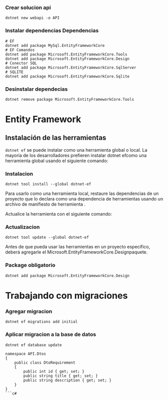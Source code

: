 ### Crear solucion api

```
dotnet new webapi -o API
```

### Instalar dependencias Dependencias
```
# EF
dotnet add package MySql.EntityFrameworkCore
# EF Comandos
dotnet add package Microsoft.EntityFrameworkCore.Tools
dotnet add package Microsoft.EntityFrameworkCore.Design
# Conector SQL
dotnet add package Microsoft.EntityFrameworkCore.SqlServer
# SQLITE
dotnet add package Microsoft.EntityFrameworkCore.Sqlite
```

### Desinstalar dependecias
```
dotnet remove package Microsoft.EntityFrameworkCore.Tools
```


# Entity Framework
## Instalación de las herramientas
`dotnet ef` se puede instalar como una herramienta global o local. La mayoría de los desarrolladores prefieren instalar dotnet efcomo una herramienta global usando el siguiente comando:
### Instalacion

```
dotnet tool install --global dotnet-ef
```


Para usarlo como una herramienta local, restaure las dependencias de un proyecto que lo declara como una dependencia de herramientas usando un archivo de manifiesto de herramienta .

Actualice la herramienta con el siguiente comando:
### Actualizacion

```
dotnet tool update --global dotnet-ef
```

Antes de que pueda usar las herramientas en un proyecto específico, deberá agregarle el Microsoft.EntityFrameworkCore.Designpaquete.

### Package obligatorio
```
dotnet add package Microsoft.EntityFrameworkCore.Design
```

# Trabajando con migraciones
### Agregar migracion

```
dotnet ef migrations add initial
```

### Aplicar migracion a la base de datos
```
dotnet ef database update
```

```
namespace API.Dtos
{
    public class DtoRequirement
    {
        public int id { get; set; }
        public string title { get; set; }
        public string description { get; set; }
    }
}
```c#